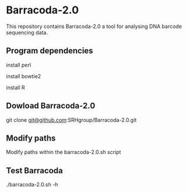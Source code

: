 # Barracoda-2.0
This repository contains Barracoda-2.0 a tool for analysing DNA barcode sequencing data. 

## Program dependencies
install perl 

install bowtie2 

install R 

## Dowload Barracoda-2.0 
git clone git@github.com:SRHgroup/Barracoda-2.0.git

## Modify paths 
Modify paths within the barracoda-2.0.sh script

## Test Barracoda  
./barracoda-2.0.sh -h
